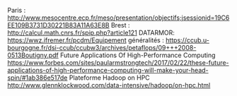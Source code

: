 Paris : http://www.mesocentre.ecp.fr/meso/presentation/objectifs;jsessionid=19C6EE109B3731D30221B83A11A63E8B
Brest :
http://calcul.math.cnrs.fr/spip.php?article121
DATARMOR: https://wwz.ifremer.fr/pcdm/Equipement
généralités :
https://ccub.u-bourgogne.fr/dsi-ccub/ccubw3/archives/petaflops/09+++2008-0513Boutigny.pdf
Future Applications Of High-Performance Computing
https://www.forbes.com/sites/paularmstrongtech/2017/02/22/these-future-applications-of-high-performance-computing-will-make-your-head-spin/#1ab386e517de
Plateforme Hadoop on HPC
http://www.glennklockwood.com/data-intensive/hadoop/on-hpc.html
